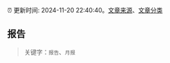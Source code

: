 :alarm_clock: 更新时间: 2024-11-20 22:40:40。[文章来源](/README.md)、[文章分类](/TAGS.md)

## 报告


> 关键字：`报告`、`月报`



